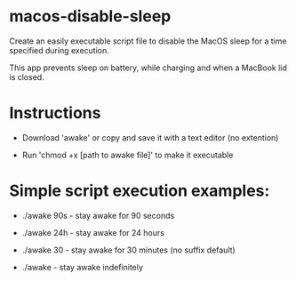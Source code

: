 # macos-disable-sleep

Create an easily executable script file to disable the MacOS sleep for a time specified during execution.

This app prevents sleep on battery, while charging and when a MacBook lid is closed.

# Instructions

- Download 'awake' or copy and save it with a text editor (no extention)

- Run 'chmod +x [path to awake file]' to make it executable

# Simple script execution examples:

- ./awake 90s - stay awake for 90 seconds

- ./awake 24h - stay awake for 24 hours

- ./awake 30 - stay awake for 30 minutes (no suffix default)

- ./awake - stay awake indefinitely
